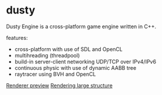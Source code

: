 # dusty

Dusty Engine is a cross-platform game engine written in C++.<br/>

features:<br/>
- cross-platform with use of SDL and OpenCL<br/>
- multihreading (threadpool)<br/>
- build-in server-client networking UDP/TCP over IPv4/IPv6<br/>
- continuous physic with use of dynamic AABB tree<br/>
- raytracer using BVH and OpenCL<br/>

[Renderer preview](https://www.youtube.com/watch?v=UGmM1AlRqjM)
[Rendering large structure](https://www.youtube.com/watch?v=Z8SukrJTKDM)
